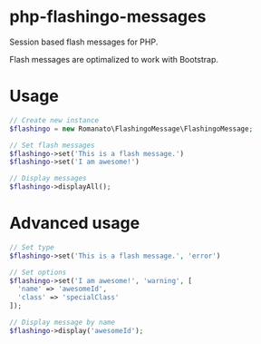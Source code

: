 # php-flashingo-messages
Session based flash messages for PHP.

Flash messages are optimalized to work with Bootstrap.

# Usage
```php
// Create new instance
$flashingo = new Romanato\FlashingoMessage\FlashingoMessage;

// Set flash messages
$flashingo->set('This is a flash message.')
$flashingo->set('I am awesome!')

// Display messages
$flashingo->displayAll();
```

# Advanced usage
```php
// Set type
$flashingo->set('This is a flash message.', 'error')

// Set options
$flashingo->set('I am awesome!', 'warning', [
  'name' => 'awesomeId',
  'class' => 'specialClass'
]);

// Display message by name
$flashingo->display('awesomeId');
```
